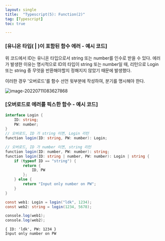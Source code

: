```yaml
---
layout: single
title:  "Typescript(5): Function(2)"
tag: [Typescript]
toc: true 

---
```


### [유니온 타입( | )이 포함된  함수  에러 - 예시 코드]

위 코드에서 ID는 유니온 타입으로서 string 또는 number를 인수로 받을 수 있다.
에러가 발생한 이유는 명시적으로 ID의 타입이 string 또는 number일 때, 리턴으로 Login 또는 string 중 무엇을 반환해야할지 정해지지 않았기 때문에 발생했다.

이러한 경우 '오버로드'를 함수 선언 윗부분에 작성하여, 분기를 명시해야 한다.

![image-20220711083627868](/assets/img/image-20220711083627868.png)







### [오버로드로 에러를 픽스한 함수 - 예시 코드]

```c#
interface Login {
    ID: string;
    PW: number;
}
// 오버로드, ID 가 string 이면, Login 리턴
function login(ID: string, PW: number): Login;

// 오버로드, ID 가 number 이면, string 리턴
function login(ID: number, PW: number): string;
function login(ID: string | number, PW: number): Login | string {
    if (typeof ID == "string") {
        return {
            ID, PW
        };
    } else {
        return "Input only number on PW";
    }
}

const web1: Login = login("ldk", 1234);
const web2: string = login(1234, 5678);

console.log(web1);
console.log(web2);
```

```
{ ID: 'ldk', PW: 1234 }
Input only number on PW
```


